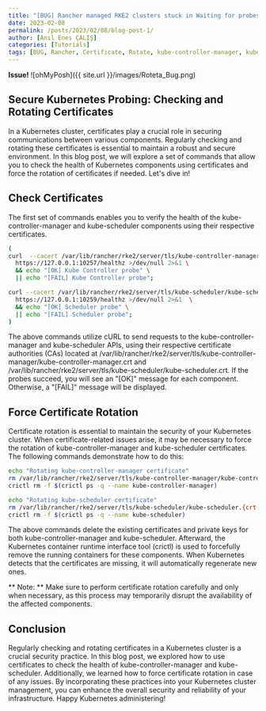 ```yaml
---
title: "[BUG] Rancher managed RKE2 clusters stuck in Waiting for probes --> kube-controller-manager, kube-scheduler"
date: 2023-02-08
permalink: /posts/2023/02/08/blog-post-1/
author: [Anıl Enes ÇALIŞ]
categories: [Tutorials]
tags: [BUG, Rancher, Certificate, Rotate, kube-controller-manager, kube-scheduler, Secure Kubernetes Probing --> Checking and Rotating Certificates]
---
```


**Issue!**
![ohMyPosh]({{ site.url }}/images/Roteta_Bug.png)



## Secure Kubernetes Probing: Checking and Rotating Certificates
In a Kubernetes cluster, certificates play a crucial role in securing communications between various components. Regularly checking and rotating these certificates is essential to maintain a robust and secure environment. In this blog post, we will explore a set of commands that allow you to check the health of Kubernetes components using certificates and force the rotation of certificates if needed. Let's dive in!

## Check Certificates
The first set of commands enables you to verify the health of the kube-controller-manager and kube-scheduler components using their respective certificates.

```bash
(
curl  --cacert /var/lib/rancher/rke2/server/tls/kube-controller-manager/kube-controller-manager.crt \
  https://127.0.0.1:10257/healthz >/dev/null 2>&1 \
  && echo "[OK] Kube Controller probe" \
  || echo "[FAIL] Kube Controller probe";

curl --cacert /var/lib/rancher/rke2/server/tls/kube-scheduler/kube-scheduler.crt \
  https://127.0.0.1:10259/healthz >/dev/null 2>&1  \
  && echo "[OK] Scheduler probe" \
  || echo "[FAIL] Scheduler probe";
)
```

The above commands utilize cURL to send requests to the kube-controller-manager and kube-scheduler APIs, using their respective certificate authorities (CAs) located at /var/lib/rancher/rke2/server/tls/kube-controller-manager/kube-controller-manager.crt and /var/lib/rancher/rke2/server/tls/kube-scheduler/kube-scheduler.crt. If the probes succeed, you will see an "[OK]" message for each component. Otherwise, a "[FAIL]" message will be displayed.

## Force Certificate Rotation
Certificate rotation is essential to maintain the security of your Kubernetes cluster. When certificate-related issues arise, it may be necessary to force the rotation of kube-controller-manager and kube-scheduler certificates. The following commands demonstrate how to do this:

```bash
echo "Rotating kube-controller-manager certificate"
rm /var/lib/rancher/rke2/server/tls/kube-controller-manager/kube-controller-manager.{crt,key}
crictl rm -f $(crictl ps -q --name kube-controller-manager)

echo "Rotating kube-scheduler certificate"
rm /var/lib/rancher/rke2/server/tls/kube-scheduler/kube-scheduler.{crt,key}
crictl rm -f $(crictl ps -q --name kube-scheduler)
```

The above commands delete the existing certificates and private keys for both kube-controller-manager and kube-scheduler. Afterward, the Kubernetes container runtime interface tool (crictl) is used to forcefully remove the running containers for these components. When Kubernetes detects that the certificates are missing, it will automatically regenerate new ones.

** Note: ** Make sure to perform certificate rotation carefully and only when necessary, as this process may temporarily disrupt the availability of the affected components.

## Conclusion
Regularly checking and rotating certificates in a Kubernetes cluster is a crucial security practice. In this blog post, we explored how to use certificates to check the health of kube-controller-manager and kube-scheduler. Additionally, we learned how to force certificate rotation in case of any issues. By incorporating these practices into your Kubernetes cluster management, you can enhance the overall security and reliability of your infrastructure. Happy Kubernetes administering!

[Reference ID]: https://github.com/rancher/rancher/issues/41125
[Reference ID]: https://ranchermanager.docs.rancher.com/v2.0-v2.4/how-to-guides/advanced-user-guides/manage-clusters/rotate-certificates



